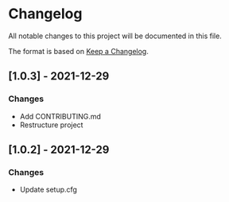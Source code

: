 # Changelog
All notable changes to this project will be documented in this file.

The format is based on [Keep a Changelog](https://keepachangelog.com/en/1.0.0/).

## [1.0.3] - 2021-12-29
### Changes
- Add CONTRIBUTING.md
- Restructure project

## [1.0.2] - 2021-12-29
### Changes
- Update setup.cfg
